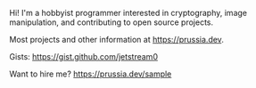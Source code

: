 Hi! I'm a hobbyist programmer interested in cryptography, image manipulation, and contributing to open source projects.

Most projects and other information at https://prussia.dev.

Gists: https://gist.github.com/jetstream0

Want to hire me? https://prussia.dev/sample
